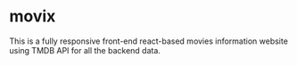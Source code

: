 # movix
This is a fully responsive front-end react-based movies information website using TMDB API for all the backend data.
